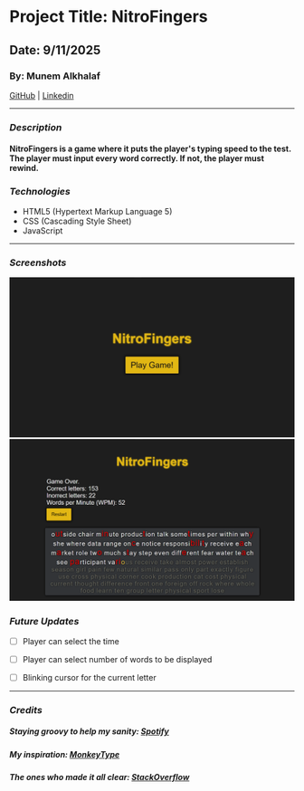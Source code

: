 # Project Title: NitroFingers
## Date: 9/11/2025
### By: Munem Alkhalaf

[GitHub](https://github.com/AndomiXD) |
[Linkedin](https://www.linkedin.com/in/munem-alkhalaf-520a222a6/)

***

### ***Description***
#### NitroFingers is a game where it puts the player's typing speed to the test. The player must input every word correctly. If not, the player must rewind.

### ***Technologies***
* HTML5 (Hypertext Markup Language 5)
* CSS (Cascading Style Sheet)
* JavaScript

***
### ***Screenshots***
![NitroFingers'  index.html](<indexhtml.jpg>)
![NitroFingers'  playgame.html](<playgamehtml.png>)

### ***Future Updates***

- [ ] Player can select the time
- [ ] Player can select number of words to be displayed
- [ ] Blinking cursor for the current letter


***

### ***Credits***
##### Staying groovy to help my sanity: [Spotify](https://open.spotify.com/)
##### My inspiration: [MonkeyType](https://monkeytype.com/)
##### The ones who made it all clear: [StackOverflow](https://stackoverflow.com/questions)
